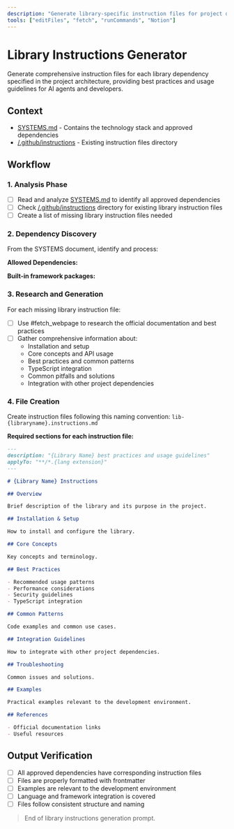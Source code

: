 ```yaml
---
description: "Generate library-specific instruction files for project dependencies."
tools: ["editFiles", "fetch", "runCommands", "Notion"]
---
```


# Library Instructions Generator

Generate comprehensive instruction files for each library dependency specified in the project architecture, providing best practices and usage guidelines for AI agents and developers.

## Context

- [SYSTEMS.md](/docs/SYSTEMS.md) - Contains the technology stack and approved dependencies
- [/.github/instructions](/.github/instructions) - Existing instruction files directory

## Workflow

### 1. Analysis Phase

- [ ] Read and analyze [SYSTEMS.md](/docs/SYSTEMS.md) to identify all approved dependencies
- [ ] Check [/.github/instructions](/.github/instructions) directory for existing library instruction files
- [ ] Create a list of missing library instruction files needed

### 2. Dependency Discovery

From the SYSTEMS document, identify and process:

**Allowed Dependencies:**

**Built-in framework packages:**

### 3. Research and Generation

For each missing library instruction file:

- [ ] Use #fetch_webpage to research the official documentation and best practices
- [ ] Gather comprehensive information about:
  - Installation and setup
  - Core concepts and API usage
  - Best practices and common patterns
  - TypeScript integration
  - Common pitfalls and solutions
  - Integration with other project dependencies

### 4. File Creation

Create instruction files following this naming convention: `lib-{libraryname}.instructions.md`

**Required sections for each instruction file:**

```markdown
---
description: "{Library Name} best practices and usage guidelines"
applyTo: "**/*.{lang extension}"
---

# {Library Name} Instructions

## Overview

Brief description of the library and its purpose in the project.

## Installation & Setup

How to install and configure the library.

## Core Concepts

Key concepts and terminology.

## Best Practices

- Recommended usage patterns
- Performance considerations
- Security guidelines
- TypeScript integration

## Common Patterns

Code examples and common use cases.

## Integration Guidelines

How to integrate with other project dependencies.

## Troubleshooting

Common issues and solutions.

## Examples

Practical examples relevant to the development environment.

## References

- Official documentation links
- Useful resources
```


## Output Verification

- [ ] All approved dependencies have corresponding instruction files
- [ ] Files are properly formatted with frontmatter
- [ ] Examples are relevant to the development environment
- [ ] Language and framework integration is covered
- [ ] Files follow consistent structure and naming

> End of library instructions generation prompt.

